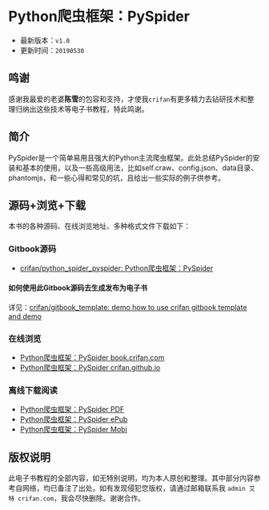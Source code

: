 # Python爬虫框架：PySpider

* 最新版本：`v1.0`
* 更新时间：`20190530`

## 鸣谢

感谢我最爱的老婆**陈雪**的包容和支持，才使我`crifan`有更多精力去钻研技术和整理归纳出这些技术等电子书教程，特此鸣谢。

## 简介

PySpider是一个简单易用且强大的Python主流爬虫框架。此处总结PySpider的安装和基本的使用，以及一些高级用法，比如self.craw、config.json、data目录、phantomjs，和一些心得和常见的坑，且给出一些实际的例子供参考。

## 源码+浏览+下载

本书的各种源码、在线浏览地址、多种格式文件下载如下：

### Gitbook源码

* [crifan/python_spider_pyspider: Python爬虫框架：PySpider](https://github.com/crifan/python_spider_pyspider)

#### 如何使用此Gitbook源码去生成发布为电子书

详见：[crifan/gitbook_template: demo how to use crifan gitbook template and demo](https://github.com/crifan/gitbook_template)

### 在线浏览

* [Python爬虫框架：PySpider book.crifan.com](http://book.crifan.com/books/python_spider_pyspider/website)
* [Python爬虫框架：PySpider crifan.github.io](https://crifan.github.io/python_spider_pyspider/website)

### 离线下载阅读

* [Python爬虫框架：PySpider PDF](http://book.crifan.com/books/python_spider_pyspider/pdf/python_spider_pyspider.pdf)
* [Python爬虫框架：PySpider ePub](http://book.crifan.com/books/python_spider_pyspider/epub/python_spider_pyspider.epub)
* [Python爬虫框架：PySpider Mobi](http://book.crifan.com/books/python_spider_pyspider/mobi/python_spider_pyspider.mobi)

## 版权说明

此电子书教程的全部内容，如无特别说明，均为本人原创和整理。其中部分内容参考自网络，均已备注了出处。如有发现侵犯您版权，请通过邮箱联系我 `admin 艾特 crifan.com`，我会尽快删除。谢谢合作。